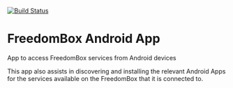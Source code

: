 [![Build Status](https://travis-ci.org/freedombox/android-app.svg?branch=master)](https://travis-ci.org/freedombox/android-app)

# FreedomBox Android App
App to access FreedomBox services from Android devices

This app also assists in discovering and installing the relevant Android Apps for the services available on the FreedomBox that it is connected to.
